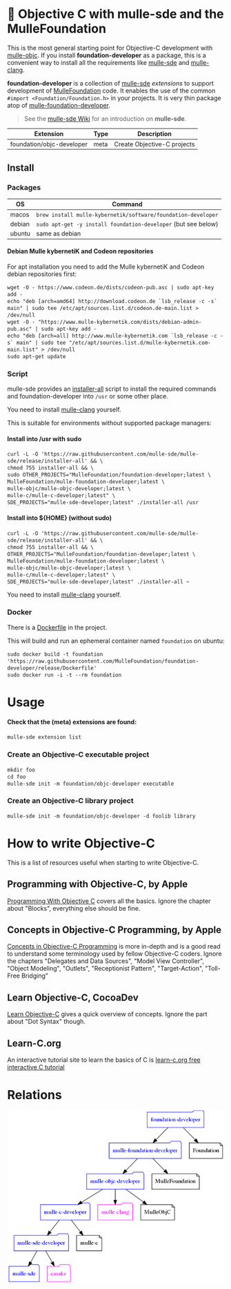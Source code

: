 # 👒 Objective C with mulle-sde and the MulleFoundation

This is the most general starting point for Objective-C development with
[mulle-objc](//github.com/mulle-objc). If you install **foundation-developer** as a package, this is a convenient way to
install all the requirements like [mulle-sde](//github.com/MulleSDE) and 
[mulle-clang](//github.com/Codeon-GmbH/mulle-clang).

**foundation-developer** is a collection of [mulle-sde](//github.com/mulle-sde/mulle-sde)
*extensions* to support development of [MulleFoundation](//github.com/MulleFoundation)
code. It enables the use of the common `#import <Foundation/Foundation.h>` in your 
projects. It is very thin package atop of 
[mulle-foundation-developer](//github.com/MulleFoundation/mulle-foundation-developer).

> See the [mulle-sde Wiki](https://github.com/mulle-sde/mulle-sde/wiki) for
> an introduction on **mulle-sde**.


Extension                 | Type | Description
--------------------------|------|----------------------------
foundation/objc-developer | meta | Create Objective-C projects

## Install

### Packages

OS      | Command
--------|------------------------------------
macos   | `brew install mulle-kybernetik/software/foundation-developer`
debian  | `sudo apt-get -y install foundation-developer` (but see below)
ubuntu  | same as debian


#### Debian Mulle kybernetiK and Codeon repositories

For apt installation you need to add the Mulle kybernetiK and Codeon
debian repositories first:

```
wget -O - https://www.codeon.de/dists/codeon-pub.asc | sudo apt-key add -
echo "deb [arch=amd64] http://download.codeon.de `lsb_release -c -s` main" | sudo tee /etc/apt/sources.list.d/codeon.de-main.list > /dev/null
wget -O - "https://www.mulle-kybernetik.com/dists/debian-admin-pub.asc" | sudo apt-key add -
echo "deb [arch=all] http://www.mulle-kybernetik.com `lsb_release -c -s` main" | sudo tee "/etc/apt/sources.list.d/mulle-kybernetik.com-main.list" > /dev/null
sudo apt-get update
```


### Script

mulle-sde provides an [installer-all](https://raw.githubusercontent.com/mulle-sde/mulle-sde/release/installer-all) script to install the required commands and foundation-developer into `/usr` or some other place.

You need to install [mulle-clang](//github.com/Codeon-GmbH/mulle-clang) yourself.

This is suitable for environments without supported package managers:

#### Install into /usr with sudo

```
curl -L -O 'https://raw.githubusercontent.com/mulle-sde/mulle-sde/release/installer-all' && \
chmod 755 installer-all && \
sudo OTHER_PROJECTS="MulleFoundation/foundation-developer;latest \
MulleFoundation/mulle-foundation-developer;latest \
mulle-objc/mulle-objc-developer;latest \
mulle-c/mulle-c-developer;latest" \
SDE_PROJECTS="mulle-sde-developer;latest" ./installer-all /usr
```

#### Install into ${HOME} (without sudo)

```
curl -L -O 'https://raw.githubusercontent.com/mulle-sde/mulle-sde/release/installer-all' && \
chmod 755 installer-all && \
OTHER_PROJECTS="MulleFoundation/foundation-developer;latest \
MulleFoundation/mulle-foundation-developer;latest \
mulle-objc/mulle-objc-developer;latest \
mulle-c/mulle-c-developer;latest" \
SDE_PROJECTS="mulle-sde-developer;latest" ./installer-all ~
```

You need to install [mulle-clang](//github.com/Codeon-GmbH/mulle-clang) yourself.

### Docker

There is a [Dockerfile](https://raw.githubusercontent.com/MulleFoundation/foundation-developer/release/Dockerfile) in the project.

This will build and run an ephemeral container named `foundation` on
ubuntu:

```
sudo docker build -t foundation 'https://raw.githubusercontent.com/MulleFoundation/foundation-developer/release/Dockerfile'
sudo docker run -i -t --rm foundation
```


# Usage

#### Check that the (meta) extensions are found:

```
mulle-sde extension list
```

### Create an Objective-C executable project

```
mkdir foo
cd foo
mulle-sde init -m foundation/objc-developer executable
```

### Create an Objective-C library project

```
mulle-sde init -m foundation/objc-developer -d foolib library
```

# How to write Objective-C

This is a list of resources useful when starting to write Objective-C.

## Programming with Objective-C, by Apple

[Programming With Objective C](https://developer.apple.com/library/archive/documentation/Cocoa/Conceptual/ProgrammingWithObjectiveC/Introduction/Introduction.html) covers all the basics. Ignore the chapter about "Blocks", everything else should be fine.

## Concepts in Objective-C Programming, by Apple

[Concepts in Objective-C Programming](https://developer.apple.com/library/archive/documentation/General/Conceptual/CocoaEncyclopedia/Introduction/Introduction.html) is more in-depth and is a good read to understand some terminology used by fellow Objective-C coders. Ignore the chapters "Delegates and Data Sources", "Model View Controller", "Object Modeling", "Outlets", "Receptionist Pattern", "Target-Action", "Toll-Free Bridging"

## Learn Objective-C, CocoaDev 

[Learn Objective-C](https://www.cocoadevcentral.com/d/learn_objectivec) gives a quick overview of concepts. Ignore the part about "Dot Syntax" though.

## Learn-C.org 

An interactive tutorial site to learn the basics of C is 
[learn-c.org free interactive C tutorial](https://www.learn-c.org)


# Relations 

![package relationships](dox/relationships.png)
